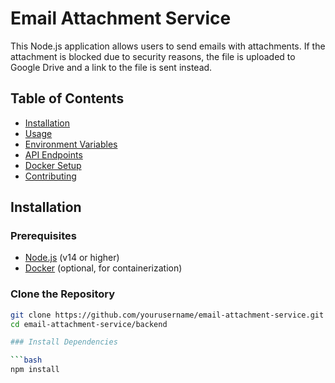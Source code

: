 # Email Attachment Service

This Node.js application allows users to send emails with attachments. If the attachment is blocked due to security reasons, the file is uploaded to Google Drive and a link to the file is sent instead.

## Table of Contents
- [Installation](#installation)
- [Usage](#usage)
- [Environment Variables](#environment-variables)
- [API Endpoints](#api-endpoints)
- [Docker Setup](#docker-setup)
- [Contributing](#contributing)

## Installation

### Prerequisites
- [Node.js](https://nodejs.org/) (v14 or higher)
- [Docker](https://www.docker.com/) (optional, for containerization)

### Clone the Repository
```bash
git clone https://github.com/yourusername/email-attachment-service.git
cd email-attachment-service/backend

### Install Dependencies

```bash
npm install
